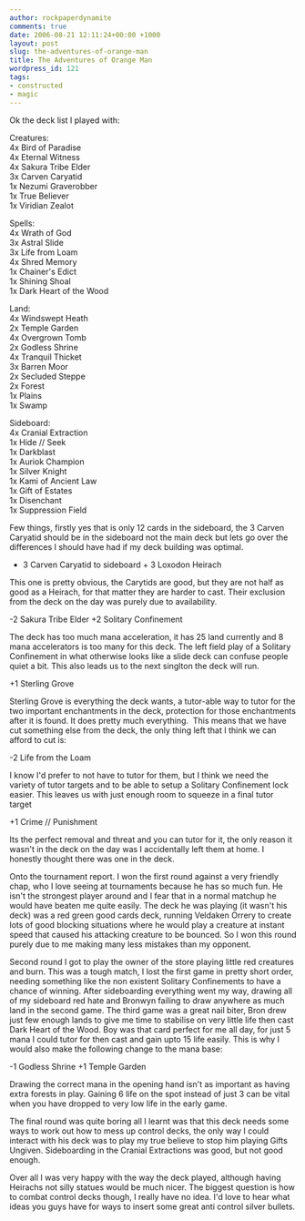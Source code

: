 ```yaml
---
author: rockpaperdynamite
comments: true
date: 2006-08-21 12:11:24+00:00 +1000
layout: post
slug: the-adventures-of-orange-man
title: The Adventures of Orange Man
wordpress_id: 121
tags:
- constructed
- magic
---
```


Ok the deck list I played with:

Creatures:  
4x Bird of Paradise  
4x Eternal Witness  
4x Sakura Tribe Elder  
3x Carven Caryatid  
1x Nezumi Graverobber  
1x True Believer  
1x Viridian Zealot

Spells:  
4x Wrath of God  
3x Astral Slide  
3x Life from Loam  
4x Shred Memory  
1x Chainer's Edict  
1x Shining Shoal  
1x Dark Heart of the Wood

Land:  
4x Windswept Heath  
2x Temple Garden  
4x Overgrown Tomb  
2x Godless Shrine  
4x Tranquil Thicket  
3x Barren Moor  
2x Secluded Steppe  
2x Forest  
1x Plains  
1x Swamp

Sideboard:  
4x Cranial Extraction  
1x Hide // Seek  
1x Darkblast  
1x Auriok Champion  
1x Silver Knight  
1x Kami of Ancient Law  
1x Gift of Estates  
1x Disenchant  
1x Suppression Field

Few things, firstly yes that is only 12 cards in the sideboard, the 3 Carven Caryatid should be in the sideboard not the main deck but lets go over the differences I should have had if my deck building was optimal.

- 3 Carven Caryatid to sideboard + 3 Loxodon Heirach

This one is pretty obvious, the Carytids are good, but they are not half as good as a Heirach, for that matter they are harder to cast. Their exclusion from the deck on the day was purely due to availability.

-2 Sakura Tribe Elder
+2 Solitary Confinement

The deck has too much mana acceleration, it has 25 land currently and 8 mana accelerators is too many for this deck. The left field play of a Solitary Confinement in what otherwise looks like a slide deck can confuse people quiet a bit. This also leads us to the next singlton the deck will run.

+1 Sterling Grove

Sterling Grove is everything the deck wants, a tutor-able way to tutor for the two important enchantments in the deck, protection for those enchantments after it is found. It does pretty much everything.  This means that we have cut something else from the deck, the only thing left that I think we can afford to cut is:

-2 Life from the Loam

I know I'd prefer to not have to tutor for them, but I think we need the variety of tutor targets and to be able to setup a Solitary Confinement lock easier. This leaves us with just enough room to squeeze in a final tutor target

+1 Crime // Punishment

Its the perfect removal and threat and you can tutor for it, the only reason it wasn't in the deck on the day was I accidentally left them at home. I honestly thought there was one in the deck.

Onto the tournament report. I won the first round against a very friendly chap, who I love seeing at tournaments because he has so much fun. He isn't the strongest player around and I fear that in a normal matchup he would have beaten me quite easily. The deck he was playing (it wasn't his deck) was a red green good cards deck, running Veldaken Orrery to create lots of good blocking situations where he would play a creature at instant speed that caused his attacking creature to be bounced. So I won this round purely due to me making many less mistakes than my opponent.

Second round I got to play the owner of the store playing little red creatures and burn. This was a tough match, I lost the first game in pretty short order, needing something like the non existent Solitary Confinements to have a chance of winning. After sideboarding everything went my way, drawing all of my sideboard red hate and Bronwyn failing to draw anywhere as much land in the second game. The third game was a great nail biter, Bron drew just few enough lands to give me time to stabilise on very little life then cast Dark Heart of the Wood. Boy was that card perfect for me all day, for just 5 mana I could tutor for then cast and gain upto 15 life easily. This is why I would also make the following change to the mana base:

-1 Godless Shrine
+1 Temple Garden

Drawing the correct mana in the opening hand isn't as important as having extra forests in play. Gaining 6 life on the spot instead of just 3 can be vital when you have dropped to very low life in the early game.

The final round was quite boring all I learnt was that this deck needs some ways to work out how to mess up control decks, the only way I could interact with his deck was to play my true believe to stop him playing Gifts Ungiven. Sideboarding in the Cranial Extractions was good, but not good enough.

Over all I was very happy with the way the deck played, although having Heirachs not silly statues would be much nicer. The biggest question is how to combat control decks though, I really have no idea. I'd love to hear what ideas you guys have for ways to insert some great anti control silver bullets.

